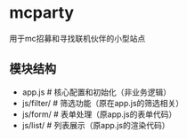 # mcparty
用于mc招募和寻找联机伙伴的小型站点

## 模块结构
- app.js        # 核心配置和初始化（非业务逻辑）
- js/filter/    # 筛选功能（原在app.js的筛选相关）
- js/form/      # 表单处理（原app.js的表单代码）
- js/list/      # 列表展示（原app.js的渲染代码）
